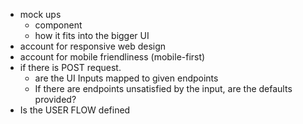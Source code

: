 - mock ups
	- component
	- how it fits into the bigger UI
- account for responsive web design
- account for mobile friendliness (mobile-first)
- if there is POST request.
    - are the UI Inputs mapped to given endpoints
    - If there are endpoints unsatisfied by the input, are the defaults provided?
- Is the USER FLOW defined
